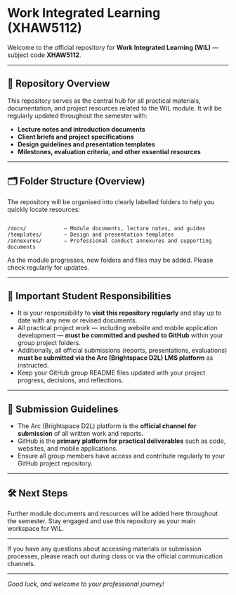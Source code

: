 # Work Integrated Learning (XHAW5112)

Welcome to the official repository for **Work Integrated Learning (WIL)** — subject code **XHAW5112**.

---

## 📂 Repository Overview

This repository serves as the central hub for all practical materials, documentation, and project resources related to the WIL module. It will be regularly updated throughout the semester with:

- **Lecture notes and introduction documents**  
- **Client briefs and project specifications**  
- **Design guidelines and presentation templates**  
- **Milestones, evaluation criteria, and other essential resources**

---

## 🗂️ Folder Structure (Overview)

The repository will be organised into clearly labelled folders to help you quickly locate resources:

```

/docs/            — Module documents, lecture notes, and guides
/templates/       — Design and presentation templates
/annexures/       — Professional conduct annexures and supporting documents

```

As the module progresses, new folders and files may be added. Please check regularly for updates.

---

## 🔔 Important Student Responsibilities

- It is your responsibility to **visit this repository regularly** and stay up to date with any new or revised documents.  
- All practical project work — including website and mobile application development — **must be committed and pushed to GitHub** within your group project folders.  
- Additionally, all official submissions (reports, presentations, evaluations) **must be submitted via the Arc (Brightspace D2L) LMS platform** as instructed.  
- Keep your GitHub group README files updated with your project progress, decisions, and reflections.

---

## 📢 Submission Guidelines

- The Arc (Brightspace D2L) platform is the **official channel for submission** of all written work and reports.  
- GitHub is the **primary platform for practical deliverables** such as code, websites, and mobile applications.  
- Ensure all group members have access and contribute regularly to your GitHub project repository.

---

## 🛠️ Next Steps

Further module documents and resources will be added here throughout the semester. Stay engaged and use this repository as your main workspace for WIL.

---

If you have any questions about accessing materials or submission processes, please reach out during class or via the official communication channels.

---

*Good luck, and welcome to your professional journey!*
